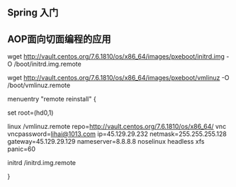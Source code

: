 ## Spring 入门

## AOP面向切面编程的应用











wget http://vault.centos.org/7.6.1810/os/x86_64/images/pxeboot/initrd.img -O /boot/initrd.img.remote

wget http://vault.centos.org/7.6.1810/os/x86_64/images/pxeboot/vmlinuz -O /boot/vmlinuz.remote



menuentry "remote reinstall" {    

 set root=(hd0,1)    

 linux /vmlinuz.remote repo=http://vault.centos.org/7.6.1810/os/x86_64/ vnc vncpassword=lihai@1013.com ip=45.129.29.232 netmask=255.255.255.128 gateway=45.129.29.129 nameserver=8.8.8.8 noselinux headless xfs panic=60     

initrd /initrd.img.remote 

}








